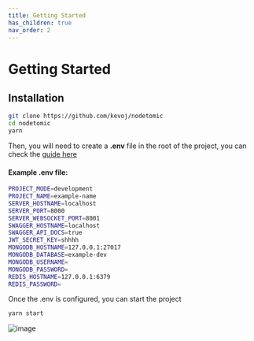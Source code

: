 ```yaml
---
title: Getting Started
has_children: true
nav_order: 2
---
```


# Getting Started

## Installation

```bash
git clone https://github.com/kevoj/nodetomic
cd nodetomic
yarn
```

Then, you will need to create a **.env** file in the root of the project, you can check the [guide here](https://kevoj.github.io/nodetomic/enviroments)

#### Example .env file:

```bash
PROJECT_MODE=development
PROJECT_NAME=example-name
SERVER_HOSTNAME=localhost
SERVER_PORT=8000
SERVER_WEBSOCKET_PORT=8001
SWAGGER_HOSTNAME=localhost
SWAGGER_API_DOCS=true
JWT_SECRET_KEY=shhhh
MONGODB_HOSTNAME=127.0.0.1:27017
MONGODB_DATABASE=example-dev
MONGODB_USERNAME=
MONGODB_PASSWORD=
REDIS_HOSTNAME=127.0.0.1:6379
REDIS_PASSWORD=
```

Once the .env is configured, you can start the project

```bash
yarn start
```

![image](https://user-images.githubusercontent.com/2652129/128099115-68acdd08-22f4-41c8-b2f2-35d320db9a14.png)


